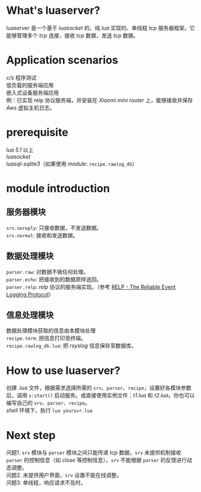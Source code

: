 # What's luaserver?
*luaserver* 是一个基于 *luasocket* 的、纯 *lua* 实现的、单线程 *tcp* 服务器框架。它能够管理多个 *tcp* 连接，接收 *tcp* 数据，发送 *tcp* 数据。  
# Application scenarios
*c/s* 程序测试  
低负载的服务端应用  
嵌入式设备服务端应用  
例：已实现 relp 协议服务端，并安装在 *Xiaomi mini router* 上，能够接收并保存 *Aws* 虚拟主机日志。
# prerequisite
*lua 5.1* 以上  
*luasocket*  
*luasql-sqlite3*（如果使用 *module*: `recipe.rawlog_db`）
# module introduction
## 服务器模块
`srv.noreply`: 只接收数据，不发送数据。  
`srv.normal`: 接收和发送数据。
## 数据处理模块
`parser.raw`: 对数据不做任何处理。  
`parser.echo`: 把接收到的数据原样送回。  
`parser.relp`: *relp* 协议的服务端实现。（参考 [RELP - The Reliable Event Logging Protocol](http://www.rsyslog.com/doc/relp.html)）
## 信息处理模块
数据处理模块获取的信息由本模块处理  
`recipe.term`: 把信息打印至终端。  
`recipe.rawlog_db.lua`: 把 *rsyslog* 信息保存至数据库。
# How to use luaserver?
创建 *.lua* 文件，根据需求选择所需的 `srv`、`parser`、`recipe`，设置好各模块参数后，调用 `s:start()` 启动服务。或直接使用实例文件：*t1.lua* 和 *t2.lua*。你也可以编写自己的 `srv`、`parser`、`recipe`。  
*shell* 环境下，执行 `lua yoursvr.lua`
# Next step
问题1. `srv` 模块与 `parser` 模块之间只能传递 *tcp* 数据，`srv` 未提供机制接收 `parser` 的控制信息（如 *close* 等控制信息），`srv` 不能根据 `parser` 的反馈进行动态调整。  
问题2. 未提供用户界面，`srv` 设置不能在线调整。  
问题3. 单线程，响应请求不及时。